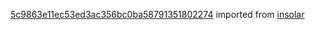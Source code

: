 [5c9863e11ec53ed3ac356bc0ba58791351802274](https://github.com/insolar/insolar/commit/5c9863e11ec53ed3ac356bc0ba58791351802274) imported from [insolar](https://github.com/insolar/insolar)
